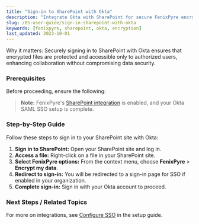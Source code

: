 ```yaml
---
title: "Sign-in to SharePoint with Okta"
description: "Integrate Okta with SharePoint for secure FenixPyre encryption and access control (under 160 characters)."
slug: /05-user-guide/sign-in-sharepoint-with-okta
keywords: [fenixpyre, sharepoint, okta, encryption]
last_updated: 2023-10-01
---
```


Why it matters: Securely signing in to SharePoint with Okta ensures that encrypted files are protected and accessible only to authorized users, enhancing collaboration without compromising data security.

### Prerequisites

Before proceeding, ensure the following:

> **Note:** FenixPyre's [SharePoint integration](https://fenixpyre.com/docs/sharepoint-setup) is enabled, and your Okta SAML SSO setup is complete.

### Step-by-Step Guide

Follow these steps to sign in to your SharePoint site with Okta:

1. **Sign in to SharePoint:** Open your SharePoint site and log in.
2. **Access a file:** Right-click on a file in your SharePoint site.
3. **Select FenixPyre options:** From the context menu, choose **FenixPyre** > **Encrypt my data**.
4. **Redirect to sign-in:** You will be redirected to a sign-in page for SSO if enabled in your organization.
5. **Complete sign-in:** Sign in with your Okta account to proceed.

<!-- VIDEO: ./media/05-user-guide/sharepoint-okta.mp4 | Alt: Demonstration of signing in to SharePoint with Okta | Duration: 45s -->

### Next Steps / Related Topics
For more on integrations, see [Configure SSO](https://fenixpyre.com/docs/configure-sso) in the setup guide.
